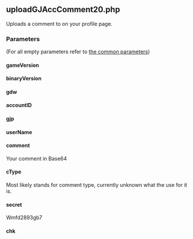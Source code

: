 ## uploadGJAccComment20.php
Uploads a comment to on your profile page.
### Parameters
(For all empty parameters refer to [the common parameters](https://github.com/SMJSGaming/GDDocs/blob/master/endpoints/common_parameters.md))
#### gameVersion
#### binaryVersion
#### gdw
#### accountID
#### gjp
#### userName
#### comment
Your comment in Base64
#### cType
Most likely stands for comment type, currently unknown what the use for it is.
#### secret
Wmfd2893gb7
#### chk
